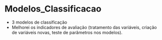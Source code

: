 # Modelos_Classificacao
 - 3 modelos de classificação 
 - Melhorei os indicadores de avaliação (tratamento das variáveis, criação de variáveis novas, teste de parâmetros nos modelos).
